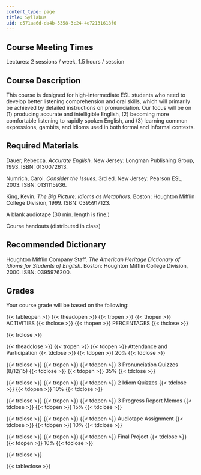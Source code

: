 ```yaml
---
content_type: page
title: Syllabus
uid: c571aa6d-da4b-5358-3c24-4e72131618f6
---
```


Course Meeting Times
--------------------

Lectures: 2 sessions / week, 1.5 hours / session

Course Description
------------------

This course is designed for high-intermediate ESL students who need to develop better listening comprehension and oral skills, which will primarily be achieved by detailed instructions on pronunciation. Our focus will be on (1) producing accurate and intelligible English, (2) becoming more comfortable listening to rapidly spoken English, and (3) learning common expressions, gambits, and idioms used in both formal and informal contexts.

Required Materials
------------------

Dauer, Rebecca. _Accurate English._ New Jersey: Longman Publishing Group, 1993. ISBN: 0130072613.

Numrich, Carol. _Consider the Issues._ 3rd ed. New Jersey: Pearson ESL, 2003. ISBN: 0131115936.

King, Kevin. _The Big Picture: Idioms as Metaphors._ Boston: Houghton Mifflin College Division, 1999. ISBN: 0395917123.

A blank audiotape (30 min. length is fine.)

Course handouts (distributed in class)

Recommended Dictionary
----------------------

Houghton Mifflin Company Staff. _The American Heritage Dictionary of Idioms for Students of English._ Boston: Houghton Mifflin College Division, 2000. ISBN: 0395976200.

Grades
------

Your course grade will be based on the following:

{{< tableopen >}}
{{< theadopen >}}
{{< tropen >}}
{{< thopen >}}
ACTIVITIES
{{< thclose >}}
{{< thopen >}}
PERCENTAGES
{{< thclose >}}

{{< trclose >}}

{{< theadclose >}}
{{< tropen >}}
{{< tdopen >}}
Attendance and Participation
{{< tdclose >}}
{{< tdopen >}}
20%
{{< tdclose >}}

{{< trclose >}}
{{< tropen >}}
{{< tdopen >}}
3 Pronunciation Quizzes (8/12/15)
{{< tdclose >}}
{{< tdopen >}}
35%
{{< tdclose >}}

{{< trclose >}}
{{< tropen >}}
{{< tdopen >}}
2 Idiom Quizzes
{{< tdclose >}}
{{< tdopen >}}
10%
{{< tdclose >}}

{{< trclose >}}
{{< tropen >}}
{{< tdopen >}}
3 Progress Report Memos
{{< tdclose >}}
{{< tdopen >}}
15%
{{< tdclose >}}

{{< trclose >}}
{{< tropen >}}
{{< tdopen >}}
Audiotape Assignment
{{< tdclose >}}
{{< tdopen >}}
10%
{{< tdclose >}}

{{< trclose >}}
{{< tropen >}}
{{< tdopen >}}
Final Project
{{< tdclose >}}
{{< tdopen >}}
10%
{{< tdclose >}}

{{< trclose >}}

{{< tableclose >}}